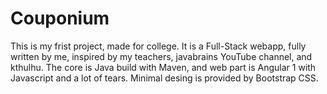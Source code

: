# Couponium
This is my frist project, made for college. 
It is a Full-Stack webapp, fully written by me, inspired by my teachers, javabrains YouTube channel, and kthulhu.
The core is Java build with Maven, and web part is Angular 1 with Javascript and a lot of tears. 
Minimal desing is provided by Bootstrap CSS. 
